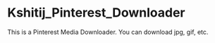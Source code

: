 # Kshitij_Pinterest_Downloader
This is a Pinterest Media Downloader. You can download jpg, gif, etc.
